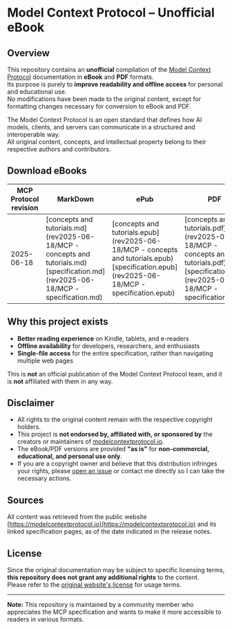 # Model Context Protocol – Unofficial eBook

## Overview

This repository contains an **unofficial** compilation of the [Model Context Protocol](https://modelcontextprotocol.io) documentation in **eBook** and **PDF** formats.  
Its purpose is purely to **improve readability and offline access** for personal and educational use.  
No modifications have been made to the original content, except for formatting changes necessary for conversion to eBook and PDF.

The Model Context Protocol is an open standard that defines how AI models, clients, and servers can communicate in a structured and interoperable way.  
All original content, concepts, and intellectual property belong to their respective authors and contributors.

## Download eBooks

| MCP Protocol revision | MarkDown                                                     | ePub                                           | PDF                                          |
| --------------------- | ------------------------------------------------------------ | ---------------------------------------------- | -------------------------------------------- |
| 2025-06-18            | [concepts and tutorials.md](rev2025-06-18/MCP - concepts and tutorials.md)<br/>[specification.md](rev2025-06-18/MCP - specification.md) | [concepts and tutorials.epub](rev2025-06-18/MCP - concepts and tutorials.epub)<br/>[specification.epub](rev2025-06-18/MCP - specification.epub) | [concepts and tutorials.pdf](rev2025-06-18/MCP - concepts and tutorials.pdf)<br/>[specification.pdf](rev2025-06-18/MCP - specification.pdf) |

## Why this project exists

- **Better reading experience** on Kindle, tablets, and e-readers  
- **Offline availability** for developers, researchers, and enthusiasts  
- **Single-file access** for the entire specification, rather than navigating multiple web pages

This is **not** an official publication of the Model Context Protocol team, and it is **not** affiliated with them in any way.

## Disclaimer

- All rights to the original content remain with the respective copyright holders.  
- This project is **not endorsed by, affiliated with, or sponsored by** the creators or maintainers of [modelcontextprotocol.io](https://modelcontextprotocol.io).  
- The eBook/PDF versions are provided **"as is"** for **non-commercial, educational, and personal use only**.  
- If you are a copyright owner and believe that this distribution infringes your rights, please [open an issue](../../issues) or contact me directly so I can take the necessary actions.

## Sources

All content was retrieved from the public website [https://modelcontextprotocol.io](https://modelcontextprotocol.io) and its linked specification pages, as of the date indicated in the release notes.

## License

Since the original documentation may be subject to specific licensing terms, **this repository does not grant any additional rights** to the content.  
Please refer to the [original website's license](https://modelcontextprotocol.io) for usage terms.

---

**Note:** This repository is maintained by a community member who appreciates the MCP specification and wants to make it more accessible to readers in various formats.
